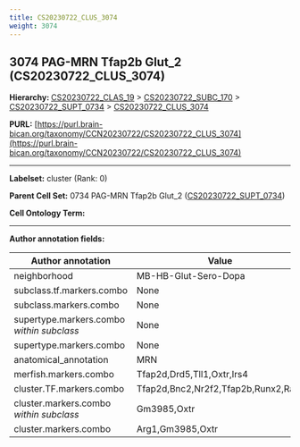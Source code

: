 ```yaml
---
title: CS20230722_CLUS_3074
weight: 3074
---
```

## 3074 PAG-MRN Tfap2b Glut_2 (CS20230722_CLUS_3074)
<b>Hierarchy: </b>
[CS20230722_CLAS_19](../CS20230722_CLAS_19) >
[CS20230722_SUBC_170](../CS20230722_SUBC_170) >
[CS20230722_SUPT_0734](../CS20230722_SUPT_0734) >
[CS20230722_CLUS_3074](../CS20230722_CLUS_3074)

**PURL:** [https://purl.brain-bican.org/taxonomy/CCN20230722/CS20230722_CLUS_3074](https://purl.brain-bican.org/taxonomy/CCN20230722/CS20230722_CLUS_3074)

---


**Labelset:** cluster (Rank: 0)

**Parent Cell Set:** 0734 PAG-MRN Tfap2b Glut_2 ([CS20230722_SUPT_0734](../CS20230722_SUPT_0734))



**Cell Ontology Term:** 

[MARKER GENES.]: #


---

[TRANSFERRED ANNOTATIONS.]: #


[AUTHOR ANNOTATION FIELDS.]: #


**Author annotation fields:**

| Author annotation | Value |
|-------------------|-------|
|neighborhood|MB-HB-Glut-Sero-Dopa|
|subclass.tf.markers.combo|None|
|subclass.markers.combo|None|
|supertype.markers.combo _within subclass_|None|
|supertype.markers.combo|None|
|anatomical_annotation|MRN|
|merfish.markers.combo|Tfap2d,Drd5,Tll1,Oxtr,Irs4|
|cluster.TF.markers.combo|Tfap2d,Bnc2,Nr2f2,Tfap2b,Runx2,Rarb|
|cluster.markers.combo _within subclass_|Gm3985,Oxtr|
|cluster.markers.combo|Arg1,Gm3985,Oxtr|
